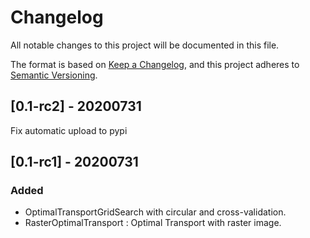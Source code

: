 # Changelog

All notable changes to this project will be documented in this file.

The format is based on [Keep a Changelog](https://keepachangelog.com/en/1.0.0/),
and this project adheres to [Semantic Versioning](https://semver.org/spec/v2.0.0.html).

## [0.1-rc2] - 20200731

Fix automatic upload to pypi

## [0.1-rc1] - 20200731

### Added

- OptimalTransportGridSearch with circular and cross-validation.
- RasterOptimalTransport : Optimal Transport with raster image.
